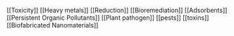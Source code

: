 [[Toxicity]]
[[Heavy metals]]
[[Reduction]]
[[Bioremediation]]
[[Adsorbents]]
[[Persistent Organic Pollutants]]
[[Plant pathogen]]
[[pests]]
[[toxins]]
[[Biofabricated Nanomaterials]]
